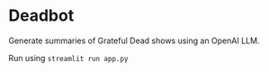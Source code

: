 # Deadbot
Generate summaries of Grateful Dead shows using an OpenAI LLM.

Run using `streamlit run app.py`
